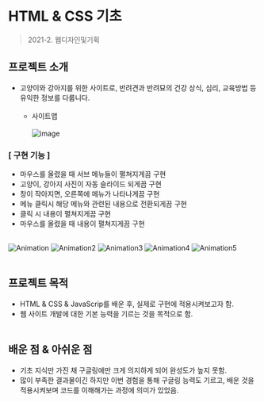 # HTML & CSS 기초 
> 2021-2. 웹디자인및기획

## 프로젝트 소개
- 고양이와 강아지를 위한 사이트로, 반려견과 반려묘의 건강 상식, 심리, 교육방법 등 유익한 정보를 다룹니다.<br></br>
  - 사이트맵<br></br>
  ![image](https://user-images.githubusercontent.com/83098949/211794962-9a158a74-fc7d-4388-bc9f-3bdd4fa7de53.png)

### [ 구현 기능 ]
- 마우스를 올렸을 때 서브 메뉴들이 펼쳐지게끔 구현
- 고양이, 강아지 사진이 자동 슬라이드 되게끔 구현
- 창이 작아지면, 오른쪽에 메뉴가 나타나게끔 구현
- 메뉴 클릭시 해당 메뉴와 관련된 내용으로 전환되게끔 구현
- 클릭 시 내용이 펼쳐지게끔 구현
- 마우스를 올렸을 때 내용이 펼쳐지게끔 구현<br></br>

![Animation](https://user-images.githubusercontent.com/83098949/211803764-30e54454-7e72-408d-add4-fe81fbd80435.gif)
![Animation2](https://user-images.githubusercontent.com/83098949/211809207-48b67ceb-9295-42c8-b22c-e5a4113dc642.gif)
![Animation3](https://user-images.githubusercontent.com/83098949/211805233-66429cfb-b1da-4fbf-b4b7-1a4caf438ac6.gif)
![Animation4](https://user-images.githubusercontent.com/83098949/211806219-e20dee53-22d6-4e6e-bf28-207cfc1737ad.gif)
![Animation5](https://user-images.githubusercontent.com/83098949/211806926-347cd96f-7fc7-48bc-86cf-2b364e03438d.gif)<br></br>

## 프로젝트 목적
- HTML & CSS & JavaScrip를 배운 후, 실제로 구현에 적용시켜보고자 함.
- 웹 사이트 개발에 대한 기본 능력을 기르는 것을 목적으로 함.<br></br>

## 배운 점 & 아쉬운 점 
- 기초 지식만 가진 채 구글링에만 크게 의지하게 되어 완성도가 높지 못함.
-  많이 부족한 결과물이긴 하지만 이번 경험을 통해 구글링 능력도 기르고, 배운 것을 적용시켜보며 코드를 이해해가는 과정에 의미가 있었음.<br></br>
